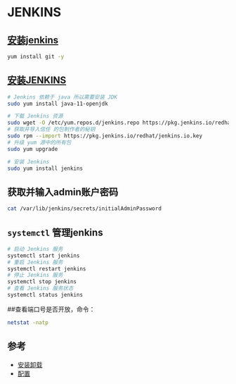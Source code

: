 # JENKINS 


## [安装jenkins]()

```sh
yum install git -y
```

## [安装JENKINS](https://www.jenkins.io/doc/book/installing/linux/#red-hat-centos)
```sh
# Jenkins 依赖于 java 所以需要安装 JDK
sudo yum install java-11-openjdk

# 下载 Jenkins 资源
sudo wget -O /etc/yum.repos.d/jenkins.repo https://pkg.jenkins.io/redhat/jenkins.repo
# 获取并导入信任 的包制作者的秘钥
sudo rpm --import https://pkg.jenkins.io/redhat/jenkins.io.key
# 升级 yum 源中的所有包
sudo yum upgrade

# 安装 Jenkins
sudo yum install jenkins

```
## 获取并输入admin账户密码

```sh
cat /var/lib/jenkins/secrets/initialAdminPassword
```

## `systemctl` 管理jenkins

```sh
# 启动 Jenkins 服务
systemctl start jenkins
# 重启 Jenkins 服务
systemctl restart jenkins
# 停止 Jenkins 服务
systemctl stop jenkins
# 查看 Jenkins 服务状态
systemctl status jenkins
```

##查看端口号是否开放，命令：
```sh
netstat -natp

```



## 参考
- [安装卸载](https://blog.csdn.net/yiguang_820/article/details/118068951)
- [配置](https://blog.csdn.net/yiguang_820/article/details/118074891?spm=1001.2014.3001.5502)